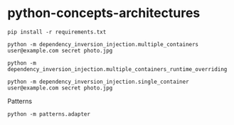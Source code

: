 # python-concepts-architectures


```
pip install -r requirements.txt
```


```
python -m dependency_inversion_injection.multiple_containers user@example.com secret photo.jpg
```

```
python -m dependency_inversion_injection.multiple_containers_runtime_overriding
```

```
python -m dependency_inversion_injection.single_container user@example.com secret photo.jpg
```

Patterns


```
python -m patterns.adapter
```




